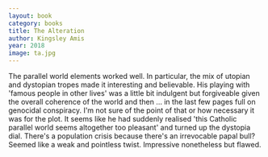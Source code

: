 ```yaml
---
layout: book
category: books
title: The Alteration
author: Kingsley Amis
year: 2018
image: ta.jpg
---
```

The parallel world elements worked well. In particular, the mix of utopian and dystopian tropes made it interesting and believable. His playing with 'famous people in other lives' was a little bit indulgent but forgiveable given the overall coherence of the world and then … in the last few pages full on genocidal conspiracy.  I'm not sure of the point of that or how necessary it was for the plot.  It seems like he had suddenly realised 'this Catholic parallel world seems altogether too pleasant' and turned up the dystopia dial.  There's a population crisis because there's an irrevocable papal bull?  Seemed like a weak and pointless twist.  Impressive nonetheless but flawed.
